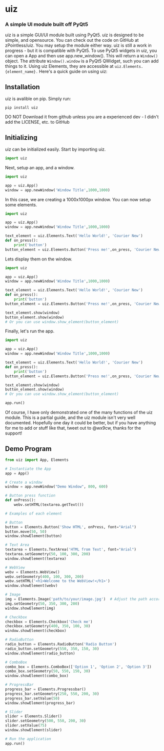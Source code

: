 # uiz

### A simple UI module built off PyQt5

uiz is a simple GUI/UI module built using PyQt5. uiz is designed to be simple, and opensource. You can check out the code on GitHub at zPointless/uiz. You may setup the module either way. uiz is still a work in progress - but it is compatible with PyQt5. To use PyQt5 widgets in uiz, you can open a App and then use app.new_window(). This will return a `Window()` object. The attribute `Window().window` is a PyQt5 QWidget, such you can add things to it. Using uiz Elements, they are accessible at `uiz.Elements.{element_name}.` Here's a quick guide on using uiz:

## Installation
uiz is avalible on pip. Simply run:
```
pip install uiz
```
DO NOT Download it from github unless you are a experienced dev - I didn't add the LICENSE, etc. to GitHub


## Initializing
uiz can be initialized easily. Start by importing uiz.
```python
import uiz
```
Next, setup an app, and a window.
```python
import uiz

app = uiz.App()
window = app.newWindow('Window Title',1000,1000)
```
In this case, we are creating a 1000x1000px window. You can now setup some elements.
```python
import uiz

app = uiz.App()
window = app.newWindow('Window Title',1000,1000)

text_element = uiz.Elements.Text('Hello World!', 'Courier New')
def on_press():
    print('button')
button_element = uiz.Elements.Button('Press me!',on_press, 'Courier New')
```
Lets display them on the window.
```python
import uiz

app = uiz.App()
window = app.newWindow('Window Title',1000,1000)

text_element = uiz.Elements.Text('Hello World!', 'Courier New')
def on_press():
    print('button')
button_element = uiz.Elements.Button('Press me!',on_press, 'Courier New')

text_element.show(window)
button_element.show(window)
# Or you can use window.show_element(button_element)
```
Finally, let's run the app.
```python
import uiz

app = uiz.App()
window = app.newWindow('Window Title',1000,1000)

text_element = uiz.Elements.Text('Hello World!', 'Courier New')
def on_press():
    print('button')
button_element = uiz.Elements.Button('Press me!',on_press, 'Courier New')

text_element.show(window)
button_element.show(window)
# Or you can use window.show_element(button_element)

app.run()
```
Of course, I have only demonstrated one of the many functions of the uiz module. This is a partial guide, and the uiz module isn't very well documented. Hopefully one day it could be better, but if you have anything for me to add or stuff like that, tweet out to @wx9cw, thanks for the support!


## Demo Program
```python
from uiz import App, Elements

# Instantiate the App
app = App()

# Create a window
window = app.newWindow("Demo Window", 800, 600)

# Button press function
def onPress():
    webv.setHTML(textarea.getText())

# Examples of each element

# Button
button = Elements.Button('Show HTML', onPress, font="Arial")
button.move(50, 50)
window.showElement(button)

# Text Area
textarea = Elements.TextArea('HTML from Text', font="Arial")
textarea.setGeometry(50, 100, 300, 200)
window.showElement(textarea)

# WebView
webv = Elements.WebView()
webv.setGeometry(400, 100, 300, 200)
webv.setHTML('<h1>Welcome to the WebView!</h1>')
window.showElement(webv)

# Image
img = Elements.Image('path/to/your/image.jpg')  # Adjust the path accordingly
img.setGeometry(50, 350, 300, 200)
window.showElement(img)

# Checkbox
checkbox = Elements.Checkbox('Check me')
checkbox.setGeometry(400, 350, 100, 30)
window.showElement(checkbox)

# RadioButton
radio_button = Elements.RadioButton('Radio Button')
radio_button.setGeometry(550, 350, 150, 30)
window.showElement(radio_button)

# ComboBox
combo_box = Elements.ComboBox(['Option 1', 'Option 2', 'Option 3'])
combo_box.setGeometry(50, 550, 150, 30)
window.showElement(combo_box)

# ProgressBar
progress_bar = Elements.Progressbar()
progress_bar.setGeometry(250, 550, 200, 30)
progress_bar.setValue(50)
window.showElement(progress_bar)

# Slider
slider = Elements.Slider()
slider.setGeometry(500, 550, 200, 30)
slider.setValue(75)
window.showElement(slider)

# Run the application
app.run()
```
